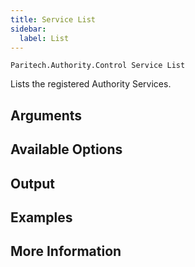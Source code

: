 ```yaml
---
title: Service List
sidebar:
  label: List
---
```


`Paritech.Authority.Control Service List`

Lists the registered Authority Services.

## Arguments

## Available Options

## Output

## Examples

## More Information
